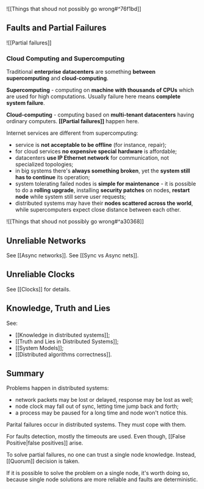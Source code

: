 ![[Things that shoud not possibly go wrong#^76f1bd]]

## Faults and Partial Failures

![[Partial failures]]

### Cloud Computing and Supercomputing

Traditional **enterprise datacenters** are something **between** **supercomputing** and **cloud-computing**.

**Supercomputing** - computing on **machine with thousands of CPUs** which are used for high computations. Usually failure here means **complete system failure**.

**Cloud-computing** - computing based on **multi-tenant datacenters** having ordinary computers. **[[Partial failures]]** happen here.

Internet services are different from supercomputing:
- service is **not acceptable to be offline** (for instance, repair);
- for cloud services **no expensive special hardware** is affordable;
- datacenters **use IP Ethernet network** for communication, not specialized topologies;
- in big systems there's **always something broken**, yet the **system still has to continue** its operation;
- system tolerating failed nodes is **simple for maintenance** - it is possible to do a **rolling upgrade**, installing **security patches** on nodes, **restart node** while system still serve user requests;
- distributed systems may have their **nodes scattered across the world**, while supercomputers expect close distance between each other.

![[Things that shoud not possibly go wrong#^a30368]]

## Unreliable Networks

See [[Async networks]].
See [[Sync vs Async nets]].

## Unreliable Clocks

See [[Clocks]] for details.

## Knowledge, Truth and Lies

See: 
- [[Knowledge in distributed systems]];
- [[Truth and Lies in Distributed Systems]];
- [[System Models]];
- [[Distributed algorithms correctness]].

## Summary

Problems happen in distributed systems:
- network packets may be lost or delayed, response may be lost as well;
- node clock may fall out of sync, letting time jump back and forth;
- a process may be paused for a long time and node won't notice this.

Parital failures occur in distributed systems. They must cope with them.

For faults detection, mostly the timeouts are used. Even though, [[False Positive|false positives]] arise.

To solve partial failures, no one can trust a single node knowledge. Instead, [[Quorum]] decision is taken.

If it is possible to solve the problem on a single node, it's worth doing so, because single node solutions are more reliable and faults are deterministic.


